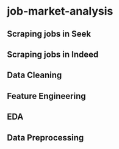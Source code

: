 # job-market-analysis

## Scraping jobs in Seek

## Scraping jobs in Indeed

## Data Cleaning

## Feature Engineering

## EDA

## Data Preprocessing
